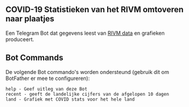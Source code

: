 ## COVID-19 Statistieken van het RIVM omtoveren naar plaatjes

Een Telegram Bot dat gegevens leest van [RIVM data](https://data.rivm.nl/covid-19/COVID-19_aantallen_gemeente_per_dag.json) en grafieken produceert.

## Bot Commands

De volgende Bot commando's worden ondersteund (gebruik dit om BotFather er mee te configureren):
```
help - Geef uitleg van deze Bot
recent - geeft de landelijke cijfers van de afgelopen 10 dagen 
land - Grafiek met COVID stats voor het hele land
```
